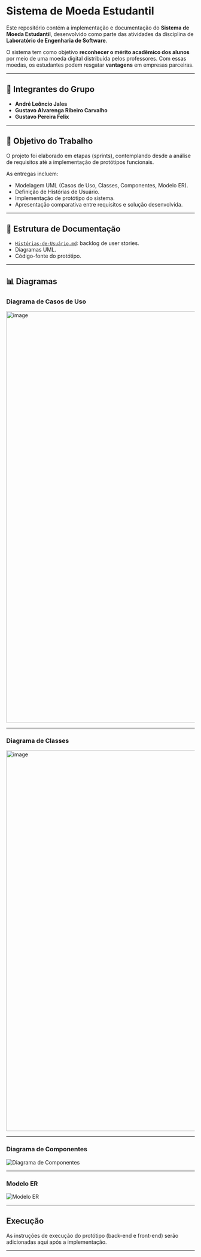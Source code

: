 # Sistema de Moeda Estudantil

Este repositório contém a implementação e documentação do **Sistema de Moeda Estudantil**, desenvolvido como parte das atividades da disciplina de **Laboratório de Engenharia de Software**.

O sistema tem como objetivo **reconhecer o mérito acadêmico dos alunos** por meio de uma moeda digital distribuída pelos professores.
Com essas moedas, os estudantes podem resgatar **vantagens** em empresas parceiras.

---

## 👥 Integrantes do Grupo

* **André Leôncio Jales**
* **Gustavo Alvarenga Ribeiro Carvalho**
* **Gustavo Pereira Felix**

---

## 📌 Objetivo do Trabalho

O projeto foi elaborado em etapas (sprints), contemplando desde a análise de requisitos até a implementação de protótipos funcionais.

As entregas incluem:

* Modelagem UML (Casos de Uso, Classes, Componentes, Modelo ER).
* Definição de Histórias de Usuário.
* Implementação de protótipo do sistema.
* Apresentação comparativa entre requisitos e solução desenvolvida.

---

## 📂 Estrutura de Documentação

* [`Histórias-de-Usuário.md`](./Histórias-de-Usuário.md): backlog de user stories.
* Diagramas UML.
* Código-fonte do protótipo.

---

## 📊 Diagramas

### Diagrama de Casos de Uso

<img width="776" height="1096" alt="image" src="https://github.com/user-attachments/assets/4e7b1e04-1492-487a-8174-f24c15e5d949" />

---

### Diagrama de Classes

<img width="1727" height="1014" alt="image" src="https://github.com/user-attachments/assets/78d73ce7-c55d-4958-87aa-4b7d6e1ce2e5" />

---

### Diagrama de Componentes

![Diagrama de Componentes](./imagens/diagrama-componentes.png)

---

### Modelo ER

![Modelo ER](./imagens/modelo-er.png)

---

## Execução

As instruções de execução do protótipo (back-end e front-end) serão adicionadas aqui após a implementação.

---
